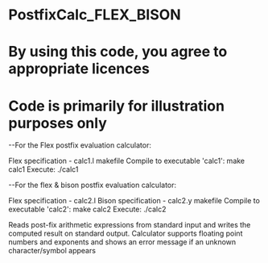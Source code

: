 # PostfixCalc_FLEX_BISON

# By using this code, you agree to appropriate licences

# Code is primarily for illustration purposes only

--For the Flex postfix evaluation calculator:

Flex specification - calc1.l
makefile
Compile to executable 'calc1': make calc1
Execute: ./calc1

--For the flex & bison postfix evaluation calculator:

Flex specification - calc2.l
Bison specification - calc2.y
makefile
Compile to executable 'calc2': make calc2
Execute: ./calc2

Reads post-fix arithmetic expressions from standard input and writes the computed result on standard output.
Calculator supports floating point numbers and exponents and shows an error message if an unknown character/symbol appears
